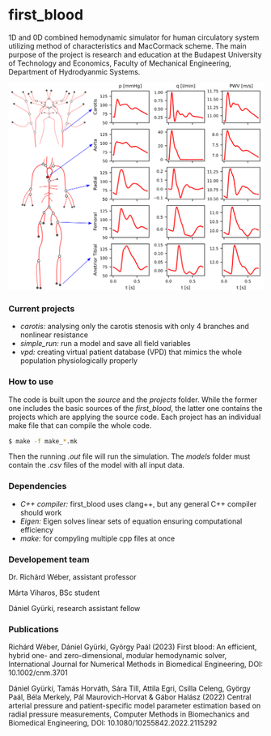 # first_blood
1D and 0D combined hemodynamic simulator for human circulatory system utilizing method of characteristics and MacCormack scheme. The main purpose of the project is research and education at the Budapest University of Technology and Economics, Faculty of Mechanical Engineering, Department of Hydrodyanmic Systems.

![Alt text](arterial_results.png?raw=true "Title")

### Current projects
- *carotis:* analysing only the carotis stenosis with only 4 branches and nonlinear resistance
- *simple_run:* run a model and save all field variables
- *vpd:* creating virtual patient database (VPD) that mimics the whole population physiologically properly

### How to use
The code is built upon the *source* and the *projects* folder. While the former one includes the basic sources of the *first_blood*, the latter one contains the projects which are applying the source code. Each project has an individual make file that can compile the whole code.

```sh
$ make -f make_*.mk
```

Then the running *.out* file will run the simulation. The *models* folder must contain the *.csv* files of the model with all input data.

### Dependencies
- *C++ compiler:* first_blood uses clang++, but any general C++ compiler should work
- *Eigen:* Eigen solves linear sets of equation ensuring computational efficiency
- *make:* for compyling multiple cpp files at once

### Developement team
Dr. Richárd Wéber, assistant professor

Márta Viharos, BSc student

Dániel Gyürki, research assistant fellow

### Publications

Richárd Wéber, Dániel Gyürki, György Paál (2023) First blood: An efficient, hybrid one- and zero-dimensional, modular hemodynamic solver, International Journal for Numerical Methods in Biomedical Engineering, DOI: 10.1002/cnm.3701

Dániel Gyürki, Tamás Horváth, Sára Till, Attila Egri, Csilla Celeng, György Paál, Béla Merkely, Pál Maurovich-Horvat & Gábor Halász (2022) Central arterial pressure and patient-specific model parameter estimation based on radial pressure measurements, Computer Methods in Biomechanics and Biomedical Engineering, DOI: 10.1080/10255842.2022.2115292
